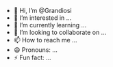 - 👋 Hi, I’m @Grandiosi
- 👀 I’m interested in ...
- 🌱 I’m currently learning ...
- 💞️ I’m looking to collaborate on ...
- 📫 How to reach me ...
- 😄 Pronouns: ...
- ⚡ Fun fact: ...

<!---
Grandiosi/Grandiosi is a ✨ special ✨ repository because its `README.md` (this file) appears on your GitHub profile.
You can click the Preview link to take a look at your changes.
--->
